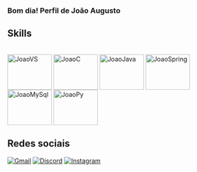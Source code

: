 ### Bom dia! Perfil de João Augusto

## Skills
<div style="display: inline_block"><br>
  <img align="center" alt="JoaoVS" height="80" width="100"<img src="https://cdn.jsdelivr.net/gh/devicons/devicon/icons/vscode/vscode-original.svg" />
  <img align="center" alt="JoaoC" height="80" width="100" <img src="https://cdn.jsdelivr.net/gh/devicons/devicon/icons/c/c-original.svg" />
  <img align="center" alt="JoaoJava" height="80" width="100" <img src="https://cdn.jsdelivr.net/gh/devicons/devicon/icons/java/java-original.svg" />
  <img align="center" alt="JoaoSpring" height="80" width="100"<img src="https://cdn.jsdelivr.net/gh/devicons/devicon/icons/spring/spring-original-wordmark.svg" />
  <img align="center" alt="JoaoMySql" height="80" width="100" <img src="https://cdn.jsdelivr.net/gh/devicons/devicon/icons/mysql/mysql-original-wordmark.svg" />
  <img align="center" alt="JoaoPy" height="80" width="100"<img src="https://cdn.jsdelivr.net/gh/devicons/devicon/icons/python/python-original.svg" />

## Redes sociais
  [![Gmail](https://img.shields.io/badge/Gmail-D14836?style=for-the-badge&logo=gmail&logoColor=white)](https://mail.google.com/mail/u/4/?ogbl#inbox?compose=new)
  [![Discord](https://img.shields.io/badge/Discord-7289DA?style=for-the-badge&logo=discord&logoColor=white)](https://discordapp.com/users/435221894980042753)
  [![Instagram](https://img.shields.io/badge/Instagram-E4405F?style=for-the-badge&logo=instagram&logoColor=white)](https://instagram.com/joaoaugustohaupt)




